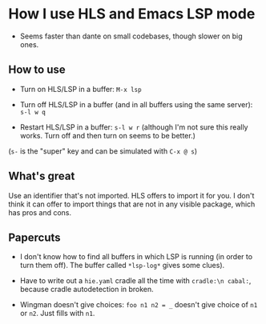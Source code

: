 # How I use HLS and Emacs LSP mode

* Seems faster than dante on small codebases, though slower on big
  ones.

## How to use

* Turn on HLS/LSP in a buffer: `M-x lsp`

* Turn off HLS/LSP in a buffer (and in all buffers using the same
  server): `s-l w q`

* Restart HLS/LSP in a buffer: `s-l w r` (although I'm not sure this
  really works.  Turn off and then turn on seems to be better.)

(`s-` is the "super" key and can be simulated with `C-x @ s`)

## What's great

Use an identifier that's not imported.  HLS offers to import it for
you.  I don't think it can offer to import things that are not in any
visible package, which has pros and cons.

## Papercuts

* I don't know how to find all buffers in which LSP is running (in
  order to turn them off).  The buffer called `*lsp-log*` gives some
  clues).

* Have to write out a `hie.yaml` cradle all the time with `cradle:\n
  cabal:`, because cradle autodetection in broken.

* Wingman doesn't give choices: `foo n1 n2 = _` doesn't give choice of
  `n1` or `n2`. Just fills with `n1`.
